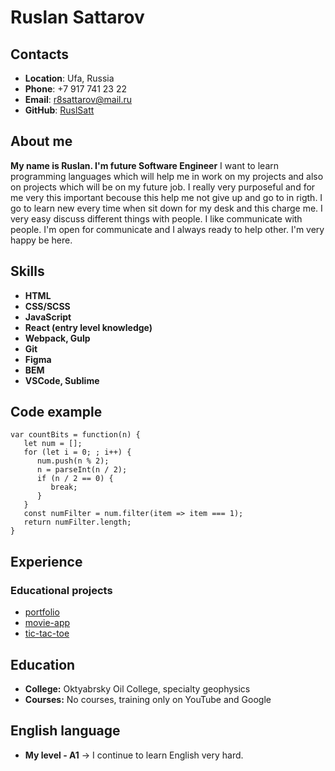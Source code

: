 # Ruslan Sattarov
## Contacts

* **Location**: Ufa, Russia
* **Phone**: +7 917 741 23 22
* **Email**: r8sattarov@mail.ru
* **GitHub**: [RuslSatt](https://github.com/RuslSatt)
## About me

**My name is Ruslan. I'm future Software Engineer** I want to learn programming languages which will help me in work on my projects and also on projects which will be on my future job. I really very purposeful and for me very this important becouse this help me not give up and go to in rigth. I go to learn new every time when sit down for my desk and this  charge me. I very easy discuss different things with people. I like communicate with people. I'm open for communicate and I always ready to help other. I'm very happy be here.
## Skills

* **HTML**
* **CSS/SCSS**
* **JavaScript**
* **React (entry level knowledge)**
* **Webpack, Gulp**
* **Git**
* **Figma**
* **BEM**
* **VSCode, Sublime**
## Code example
```
var countBits = function(n) {
   let num = [];
   for (let i = 0; ; i++) {
      num.push(n % 2);
      n = parseInt(n / 2);
      if (n / 2 == 0) {
         break;
      }
   }
   const numFilter = num.filter(item => item === 1);
   return numFilter.length;
}
```
## Experience
### Educational projects

* [portfolio](https://github.com/RuslSatt/rs-school-stage-0/tree/portfolio)
* [movie-app](https://github.com/RuslSatt/rs-school-stage-0/tree/movie-app)
* [tic-tac-toe](https://github.com/RuslSatt/rs-school-stage-0/tree/tic-tac-toe)

## Education

* **College:** Oktyabrsky Oil College, specialty geophysics
* **Courses:** No courses, training only on YouTube and Google
## English language

* **My level - A1** -> I continue to learn English very hard.